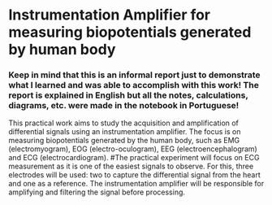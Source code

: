 # Instrumentation Amplifier for measuring biopotentials generated by human body
### Keep in mind that this is an informal report just to demonstrate what I learned and was able to accomplish with this work! The report is explained in English but all the notes, calculations, diagrams, etc. were made in the notebook in Portuguese!
This practical work aims to study the acquisition and amplification of differential signals using an instrumentation amplifier. The focus is on measuring biopotentials generated by the human body, such as EMG (electromyogram), EOG (electro-oculogram), EEG (electroencephalogram) and ECG (electrocardiogram).
#The practical experiment will focus on ECG measurement as it is one of the easiest signals to observe. For this, three electrodes will be used: two to capture the differential signal from the heart and one as a reference. The instrumentation amplifier will be responsible for amplifying and filtering the signal before processing.